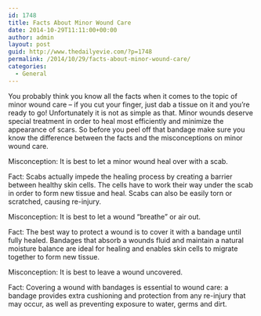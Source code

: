 ```yaml
---
id: 1748
title: Facts About Minor Wound Care
date: 2014-10-29T11:11:00+00:00
author: admin
layout: post
guid: http://www.thedailyevie.com/?p=1748
permalink: /2014/10/29/facts-about-minor-wound-care/
categories:
  - General
---
```

You probably think you know all the facts when it comes to the topic of minor wound care &#8211; if you cut your finger, just dab a tissue on it and you&#8217;re ready to go! Unfortunately it is not as simple as that. Minor wounds deserve special treatment in order to heal most efficiently and minimize the appearance of scars. So before you peel off that bandage make sure you know the difference between the facts and the misconceptions on minor wound care.

Misconception: It is best to let a minor wound heal over with a scab.

Fact: Scabs actually impede the healing process by creating a barrier between healthy skin cells. The cells have to work their way under the scab in order to form new tissue and heal. Scabs can also be easily torn or scratched, causing re-injury.

Misconception: It is best to let a wound &#8220;breathe&#8221; or air out.

Fact: The best way to protect a wound is to cover it with a bandage until fully healed. Bandages that absorb a wounds fluid and maintain a natural moisture balance are ideal for healing and enables skin cells to migrate together to form new tissue.

Misconception: It is best to leave a wound uncovered.

Fact: Covering a wound with bandages is essential to wound care: a bandage provides extra cushioning and protection from any re-injury that may occur, as well as preventing exposure to water, germs and dirt.